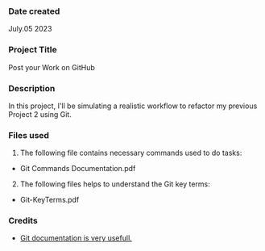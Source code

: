

### Date created
July.05 2023

### Project Title
Post your Work on GitHub

### Description
In this project, I'll be simulating a realistic workflow to refactor my previous Project 2 using Git.

### Files used
1. The following file contains necessary commands used to do tasks:
  * Git Commands Documentation.pdf
2. The following files helps to understand the Git key terms:
  * Git-KeyTerms.pdf

### Credits
* [Git documentation is very usefull.](https://git-scm.com/doc) 

